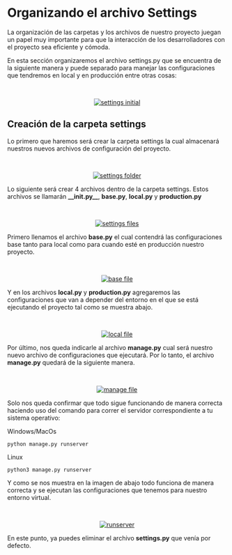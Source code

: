# Organizando el archivo Settings

La organización de las carpetas y los archivos de nuestro proyecto juegan un papel
muy importante para que la interacción de los desarrolladores con el proyecto sea
eficiente y cómoda.

En esta sección organizaremos el archivo settings.py que se encuentra de la siguiente manera y puede separado para manejar las configuraciones que tendremos en local y en producción entre otras cosas:

<br>
<p align="center">
  <a href="" rel="noopener">
 <img  src="./assets/settings_initial.png" alt="settings initial"></a>
</p>

## Creación de la carpeta settings
Lo primero que haremos será crear la carpeta settings la cual almacenará nuestros nuevos archivos de configuración del proyecto.

<br>
<p align="center">
  <a href="" rel="noopener">
 <img  src="./assets/settings_folder.png" alt="settings folder"></a>
</p>

Lo siguiente será crear 4 archivos dentro de la carpeta settings. Estos archivos se llamarán __\_\_init.py\_\___, __base.py__, __local.py__ y __production.py__

<br>
<p align="center">
  <a href="" rel="noopener">
 <img  src="./assets/settings_files.png" alt="settings files"></a>
</p>

Primero llenamos el archivo __base.py__ el cual contendrá las configuraciones base tanto para local como para cuando esté en producción nuestro proyecto.

<br>
<p align="center">
  <a href="" rel="noopener">
 <img  src="./assets/base_file.png" alt="base file"></a>
</p>

Y en los archivos __local.py__ y __production.py__ agregaremos las configuraciones que van a depender del entorno en el que se está ejecutando el proyecto tal como se muestra abajo.

<br>
<p align="center">
  <a href="" rel="noopener">
 <img  src="./assets/local_file.png" alt="local file"></a>
</p>

Por último, nos queda indicarle al archivo __manage.py__ cual será nuestro nuevo archivo de configuraciones que ejecutará. Por lo tanto, el archivo __manage.py__ quedará de la siguiente manera.

<br>
<p align="center">
  <a href="" rel="noopener">
 <img  src="./assets/manage_file.png" alt="manage file"></a>
</p>

Solo nos queda confirmar que todo sigue funcionando de manera correcta haciendo uso del comando para correr el servidor correspondiente a tu sistema operativo:

Windows/MacOs
```
python manage.py runserver
```

Linux
```
python3 manage.py runserver
```

Y como se nos muestra en la imagen de abajo todo funciona de manera correcta y se ejecutan las configuraciones que tenemos para nuestro entorno virtual.

<br>
<p align="center">
  <a href="" rel="noopener">
 <img  src="./assets/new_settings_run.png" alt="runserver"></a>
</p>

En este punto, ya puedes eliminar el archivo __settings.py__ que venía por defecto.

